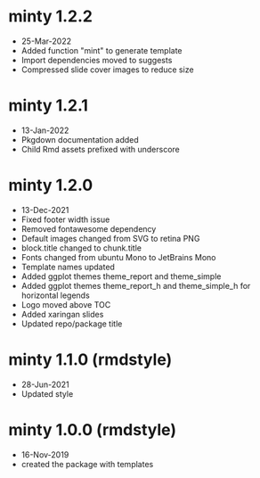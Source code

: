 # minty 1.2.2

- 25-Mar-2022
- Added function "mint" to generate template
- Import dependencies moved to suggests
- Compressed slide cover images to reduce size

# minty 1.2.1

- 13-Jan-2022
- Pkgdown documentation added
- Child Rmd assets prefixed with underscore

# minty 1.2.0

- 13-Dec-2021
- Fixed footer width issue
- Removed fontawesome dependency
- Default images changed from SVG to retina PNG
- block.title changed to chunk.title
- Fonts changed from ubuntu Mono to JetBrains Mono
- Template names updated
- Added ggplot themes theme_report and theme_simple
- Added ggplot themes theme_report_h and theme_simple_h for horizontal legends
- Logo moved above TOC
- Added xaringan slides
- Updated repo/package title

# minty 1.1.0 (rmdstyle)

- 28-Jun-2021
- Updated style

# minty 1.0.0 (rmdstyle)

- 16-Nov-2019
- created the package with templates
